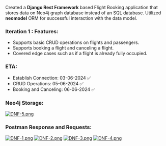 Created a **Django Rest Framework** based Flight Booking application that stores data on Neo4j graph database instead of an SQL database. Utilized **neomodel** ORM for successful interaction with the data model.

### Iteration 1 : Features:
- Supports basic CRUD operations on flights and passengers.
- Supports booking a flight and canceling a flight.
- Covered edge cases such as if a flight is already fully occupied.

### ETA:
- Establish Connection: 03-06-2024 ✅
- CRUD Operations: 05-06-2024 ✅
- Booking and Canceling: 06-06-2024 ✅

### Neo4j Storage:
[![DNF-5.png](https://i.postimg.cc/BvLVkjnW/DNF-5.png)](https://postimg.cc/rdTjtF4g)

### Postman Response and Requests:
[![DNF-1.png](https://i.postimg.cc/Nfkbz182/DNF-1.png)](https://postimg.cc/F71jfkBh)
[![DNF-2.png](https://i.postimg.cc/1tRyD0K0/DNF-2.png)](https://postimg.cc/sB8Frhq1)
[![DNF-3.png](https://i.postimg.cc/VL91ZHH9/DNF-3.png)](https://postimg.cc/0bNLbZvr)
[![DNF-4.png](https://i.postimg.cc/dVtMHQCv/DNF-4.png)](https://postimg.cc/jL9kCbvk)


